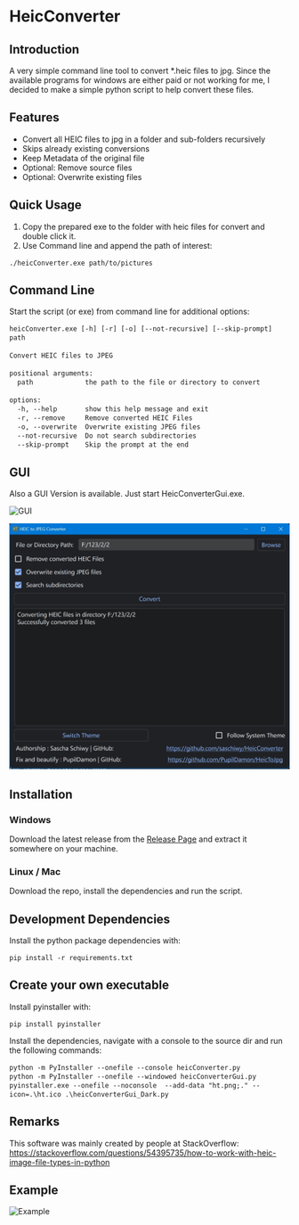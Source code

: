 # HeicConverter

## Introduction

A very simple command line tool to convert *.heic files to jpg. Since the available programs for windows are either paid
or not working for me, I decided to make a simple python script to help convert these files.

## Features

- Convert all HEIC files to jpg in a folder and sub-folders recursively
- Skips already existing conversions
- Keep Metadata of the original file
- Optional: Remove source files
- Optional: Overwrite existing files

## Quick Usage

1. Copy the prepared exe to the folder with heic files for convert and double click it.
2. Use Command line and append the path of interest:

~~~~
./heicConverter.exe path/to/pictures
~~~~

## Command Line

Start the script (or exe) from command line for additional options:

~~~~
heicConverter.exe [-h] [-r] [-o] [--not-recursive] [--skip-prompt] path

Convert HEIC files to JPEG

positional arguments:
  path             the path to the file or directory to convert

options:
  -h, --help       show this help message and exit
  -r, --remove     Remove converted HEIC Files
  -o, --overwrite  Overwrite existing JPEG files
  --not-recursive  Do not search subdirectories
  --skip-prompt    Skip the prompt at the end
~~~~

## GUI

Also a GUI Version is available. Just start HeicConverterGui.exe.

![GUI](doc/gui_example.png)

![GUI](doc/gui_example_dark.png)
## Installation

### Windows

Download the latest release from the [Release Page](https://github.com/saschiwy/HeicConverter/releases) and extract it
somewhere on your machine.

### Linux / Mac

Download the repo, install the dependencies and run the script.

## Development Dependencies

Install the python package dependencies with:

~~~~
pip install -r requirements.txt
~~~~

## Create your own executable

Install pyinstaller with:

~~~~
pip install pyinstaller
~~~~

Install the dependencies, navigate with a console to the source dir and run the following commands:

~~~~
python -m PyInstaller --onefile --console heicConverter.py
python -m PyInstaller --onefile --windowed heicConverterGui.py
pyinstaller.exe --onefile --noconsole  --add-data "ht.png;." --icon=.\ht.ico .\heicConverterGui_Dark.py
~~~~

## Remarks

This software was mainly created by people at StackOverflow:
https://stackoverflow.com/questions/54395735/how-to-work-with-heic-image-file-types-in-python

## Example

![Example](doc/example.png)


<!-- [![Donate](https://img.shields.io/badge/Donate-PayPal-green.svg)](https://www.paypal.com/cgi-bin/webscr?cmd=_s-xclick&hosted_button_id=JBK73YUVW7MGW&source=url) -->
